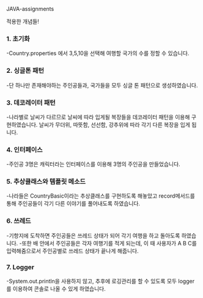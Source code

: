  JAVA-assignments

적용한 개념들!

### 1. 초기화
-Country.properties 에서 3,5,10을 선택해 여행할 국가의 수를 정할 수 있습니다.

### 2. 싱글톤 패턴
-단 하나만 존재해야하는 주인공들과, 국가들을 모두 싱글 톤 패턴으로 생성하였습니다.

### 3. 데코레이터 패턴
-나라별로 날씨가 다르므로 날씨에 따라 입게될 복장들을 데코레이터 패턴을 이용해 구현하였습니다.
날씨가 무더위, 따뜻함, 선선함, 강추위에 따라 각기 다른 복장을 입게 됩니다.

### 4. 인터페이스 
-주인공 3명은 캐릭터라는 인터페이스를 이용해 3명의 주인공을 만들었습니다.

### 5. 추상클래스와 템플릿 메소드
-나라들은 CountryBasic이라는 추상클래스를 구현하도록 해놓았고 record메서드를 통해 주인공들이 각기 다른 이야기를 풀어내도록 하였습니다.

### 6. 쓰레드
-기항지에 도착하면 주인공들은 쓰레드 상태가 되어 각기 여행을 하고 돌아도록 하였습니다.
-또한 배 안에서 주인공들은 각자 여행기를 적게 되는데, 이 때 사용자가 A B C를 입력해줌으로서 주인공별로 쓰레드 상태가 끝나게 해줍니다.

### 7. Logger
-System.out.println을 사용하지 않고, 추후에 로깅관리를 할 수 있도록 모두 logger를 이용하여 콘솔로 나올 수 있게 하였습니다.
